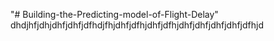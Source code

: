 "# Building-the-Predicting-model-of-Flight-Delay" 
dhdjhfjdhjdhfjdhfjdfhdjfhjdhfjdfhjdhfjdfhjdhfjdhfjdhfjdhfjdfhjd
